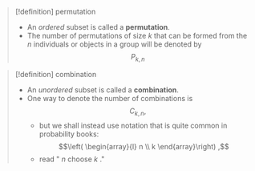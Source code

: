 
> [!definition] permutation
> - An *ordered* subset is called a **permutation**. 
> - The number of permutations of size $k$ that can be formed from the $n$ individuals or objects in a group will be denoted by 
>   $${P}_{k,n}$$

> [!definition] combination
> - An *unordered* subset is called a **combination**. 
> - One way to denote the number of combinations is 
>   $${C}_{k,n}, $$
>   - but we shall instead use notation that is quite common in probability books:
>   $$\left( \begin{array}{l} n \\ k \end{array}\right) ,$$
>   - read " $n$ choose $k$ ."